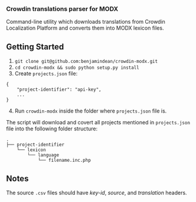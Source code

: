 ### Crowdin translations parser for MODX

Command-line utility which downloads translations from Crowdin Localization Platform and converts them into MODX lexicon files.

## Getting Started

1. `git clone git@github.com:benjamindean/crowdin-modx.git`
2. `cd crowdin-modx && sudo python setup.py install`
3. Create `projects.json` file:
```
{
    "project-identifier": "api-key",
    ...
}
```
4. Run `crowdin-modx` inside the folder where `projects.json` file is.

The script will download and covert all projects mentioned in `projects.json` file into the following folder structure:

```
.
├── project-identifier
    └── lexicon
        └── language
            └── filename.inc.php

```

## Notes

The source `.csv` files should have *key-id*, *source*, and *translation* headers.
